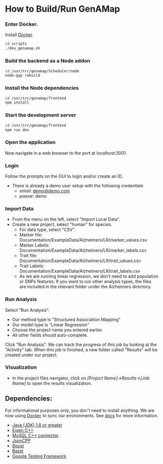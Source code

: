 # How to Build/Run GenAMap

### Enter Docker.
Install [Docker](./Docker/Quick_Start.md)
```bash
cd scripts	
./dev_genamap.sh
```
### Build the backend as a Node addon
```bash
cd /usr/src/genamap/Scheduler/node
node-gyp rebuild
```
	
### Install the Node dependencies
```bash
cd /usr/src/genamap/frontend
npm install
```

### Start the development server
```bash
cd /usr/src/genamap/frontend
npm run dev
```

### Open the application
Now navigate in a web browser to the port at localhost:3001.

### Login
Follow the prompts on the GUI to login and/or create an ID.
* There is already a demo user setup with the following credentials
    * *email*: demo@demo.com
    * *passw*: demo

### Import Data
* From the menu on the left, select "Import Local Data".
* Create a new project, select "human" for species.
	* For data type, select "CSV".
	* Marker file: Documentation/ExampleData/Alzheimers/LR/marker_values.csv
	* Marker Labels: Documentation/ExampleData/Alzheimers/LR/marker_labels.csv
	* Trait file: Documentation/ExampleData/Alzheimers/LR/trait_values.csv
	* Trait Labels: Documentation/ExampleData/Alzheimers/LR/trait_labels.csv
	* As we are running linear regression, we don't need to add population or SNPs features. If you want to run other analysis types, the files are included in the relevant folder under the Alzheimers directory.

### Run Analysis

Select "Run Analysis".

* Our method type is "Structured Association Mapping"
* Our model type is "Linear Regression"
* Choose the project name you entered earlier.
* All other fields should auto-complete.

Click "Run Analysis". We can track the progress of this job by looking at the "Activity" tab. When this job is finished, a new folder called "Results"  will be created under our project.

### Visualization
* In the project files navigator, click on *[Project Name]->Results->[Job Name]* to open the results visualization.

## Dependencies:
For informational purposes only, you don't need to install anything. We are now using [Docker](http://docker.com) to sync our environments. See [docs](https://github.com/blengerich/GenAMap_V2/blob/master/Documentation/Development/Docker/Quick_Start.md) for more information.

* [Java (JDK) 1.8 or greater](http://www.oracle.com/technetwork/java/javase/downloads/jdk8-downloads-2133151.html)
* [Eigen C++](http://eigen.tuxfamily.org/index.php?title=Main_Page)
* [MySQL C++ connector](http://dev.mysql.com/downloads/connector/cpp/)
* [JsonCPP](https://github.com/open-source-parsers/jsoncpp)
* [Boost](http://www.boost.org/)
* [Bazel](https://github.com/bazelbuild/bazel)
* [Google Testing Framework](https://github.com/google/googletest)
